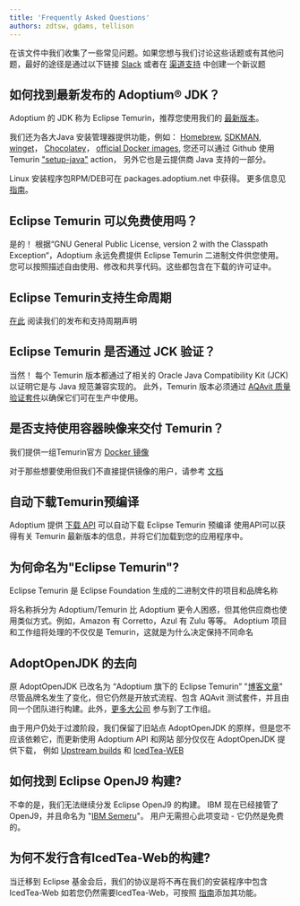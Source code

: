 ```yaml
---
title: 'Frequently Asked Questions'
authors: zdtsw, gdams, tellison
---
```


在该文件中我们收集了一些常见问题。如果您想与我们讨论这些话题或有其他问题，最好的途径是通过以下链接
[Slack](/slack) 或者在
[渠道支持](https://github.com/adoptium/adoptium-support) 中创建一个新议题

## 如何找到最新发布的 Adoptium&reg; JDK？

Adoptium 的 JDK 称为 Eclipse Temurin，推荐您使用我们的 [最新版本](/temurin/releases/)。

我们还为各大Java 安装管理器提供功能，例如：
[Homebrew](https://formulae.brew.sh/cask/temurin), 
[SDKMAN](https://sdkman.io/),
[winget](https://github.com/microsoft/winget-cli)， 
[Chocolatey](https://chocolatey.org/)，
[official Docker images](https://hub.docker.com/_/eclipse-temurin),
您还可以通过 Github 使用 Temurin ["setup-java"](https://github.com/marketplace/actions/setup-java-jdk#basic) action，
另外它也是云提供商 Java 支持的一部分。

Linux 安装程序包RPM/DEB可在 packages.adoptium.net 中获得。 更多信息见 [指南](/installation/linux)。

## Eclipse Temurin 可以免费使用吗？

是的！ 根据“GNU General Public License, version 2 with the Classpath Exception“，Adoptium 永远免费提供 Eclipse Temurin 二进制文件供您使用。
您可以按照描述自由使用、修改和共享代码。这些都包含在下载的许可证中。

## Eclipse Temurin支持生命周期

[在此](/support) 阅读我们的发布和支持周期声明

## Eclipse Temurin 是否通过 JCK 验证？

当然！ 每个 Temurin 版本都通过了相关的 Oracle Java Compatibility Kit (JCK) 以证明它是与 Java 规范兼容实现的。
此外，Temurin 版本必须通过 [AQAvit 质量验证套件](/aqavit)以确保它们可在生产中使用。

## 是否支持使用容器映像来交付 Temurin？

我们提供一组Temurin官方 [Docker 镜像](https://hub.docker.com/_/eclipse-temurin)

对于那些想要使用但我们不直接提供镜像的用户，请参考 [文档](/blog/2021/08/using-jlink-in-dockerfiles/)

## 自动下载Temurin预编译

Adoptium 提供 [下载 API](https://api.adoptium.net/q/swagger-ui/) 可以自动下载 Eclipse Temurin 预编译
使用API可以获得有关 Temurin 最新版本的信息，并将它们加载到您的应用程序中。

## 为何命名为"Eclipse Temurin"?
Eclipse Temurin 是 Eclipse Foundation 生成的二进制文件的项目和品牌名称

将名称拆分为 Adoptium/Temurin 比 Adoptium 更令人困惑，但其他供应商也使用类似方式。例如，Amazon 有 Corretto，Azul 有 Zulu 等等。
Adoptium 项目和工作组将处理的不仅仅是 Temurin，这就是为什么决定保持不同命名

## AdoptOpenJDK 的去向

原 AdoptOpenJDK 已改名为 “Adoptium 旗下的 Eclipse Temurin” "[博客文章](/blog/2021/08/adoptium-celebrates-first-release/)"
尽管品牌名发生了变化，但它仍然是开放式流程、包含 AQAvit 测试套件，并且由同一个团队进行构建。此外，[更多大公司](/members) 参与到了工作组。

由于用户仍处于过渡阶段，我们保留了旧站点 AdoptOpenJDK 的原样，但是您不应该依赖它，而更新使用 Adoptium API 和网站
部分仅仅在 AdoptOpenJDK 提供下载， 例如 [Upstream builds](https://adoptopenjdk.net/upstream.html) 和 [IcedTea-WEB](https://adoptopenjdk.net/icedtea-web.html)

## 如何找到 Eclipse OpenJ9 构建?

不幸的是，我们无法继续分发 Eclipse OpenJ9 的构建。 
IBM 现在已经接管了 OpenJ9，并且命名为 "[IBM Semeru](https://developer.ibm.com/languages/java/semeru-runtimes/)"。
用户无需担心此项变动 - 它仍然是免费的。

## 为何不发行含有IcedTea-Web的构建?

当迁移到 Eclipse 基金会后，我们的协议是将不再在我们的安装程序中包含 IcedTea-Web
如若您仍然需要IcedTea-Web，可按照 [指南](https://blog.adoptopenjdk.net/2018/10/using-icedtea-web-browser-plug-in-with-adoptopenjdk/)添加其功能。
